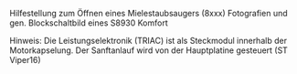 Hilfestellung zum Öffnen eines Mielestaubsaugers (8xxx)
Fotografien und gen. Blockschaltbild eines S8930 Komfort

Hinweis:
Die Leistungselektronik (TRIAC) ist als Steckmodul innerhalb der Motorkapselung.
Der Sanftanlauf wird von der Hauptplatine gesteuert (ST Viper16)

